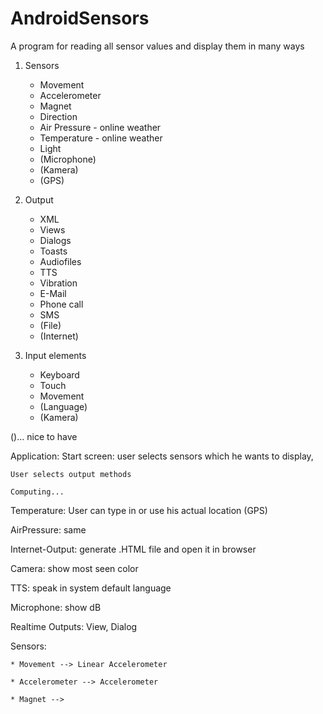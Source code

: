 AndroidSensors
==============
A program for reading all sensor values and display them in many ways

1) Sensors
	* Movement
	* Accelerometer
	* Magnet
	* Direction
	* Air Pressure - online weather
	* Temperature - online weather
	* Light
	* (Microphone)
	* (Kamera)
	* (GPS)

2) Output
	* XML
	* Views
	* Dialogs
	* Toasts
	* Audiofiles
	* TTS
	* Vibration
	* E-Mail
	* Phone call
	* SMS
	* (File)
	* (Internet)

3) Input elements
	* Keyboard
	* Touch
	* Movement
	* (Language)
	* (Kamera)

()... nice to have


Application:
	Start screen: user selects sensors which he wants to display, 

	User selects output methods

	Computing...


Temperature: User can type in or use his actual location (GPS)

AirPressure: same

Internet-Output: generate .HTML file and open it in browser

Camera: show most seen color

TTS: speak in system default language

Microphone: show dB



Realtime Outputs: View, Dialog

Sensors:

	* Movement --> Linear Accelerometer

	* Accelerometer --> Accelerometer

	* Magnet -->
	

